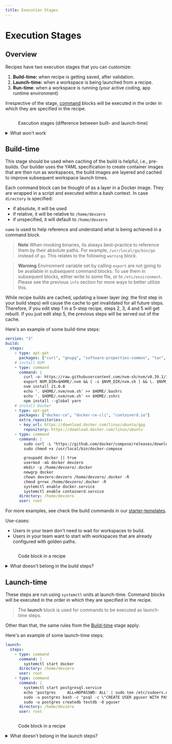 ```yaml
---
title: Execution Stages
---
```

# Execution Stages

## Overview

Recipes have two execution stages that you can customize:

1. **Build-time:** when recipe is getting saved, after validation.
2. **Launch-time:** when a workspace is being launched from a recipe.
3. **Run-time**: when a workspace is running (your active coding, app runtime environment)

Irrespective of the stage, [command](syntax.md#command) blocks will be executed in the order in which they are specified in the recipe.

<figure><img src="../.gitbook/assets/exec-stages.png" alt=""><figcaption><p>Execution stages (difference between built- and launch-time)</p></figcaption></figure>

<details>

<summary>What won't work</summary>

Anything that requires user-input to proceed. Build- and launch-time steps are executed by processes in a completely headless mode. As such, if your setup command requires user-input or needs to be attached to a TTY, it will unfortunately not work. You will see it get stuck in the logs, and the best you will be able to do is cancel that build.

**Common cases where this is true:**

* Adding `-y` for apt-get operations: `sudo apt-get install -y curl`
* Prepending apt-get operations with `DEBIAN_FRONTEND=noninteractive`: `DEBIAN_FRONTEND=noninteractive sudo apt-get install -y tzdata`

</details>

## Build-time

This stage should be used when caching of the build is helpful, i.e., pre-builds. Our builder uses the YAML specification to create container images that are then run as workspaces, the build images are layered and cached to improve subsequent workspace launch times.

Each command block can be thought of as a layer in a Docker image. They are wrapped in a script and executed within a bash context. In case `directory` is specified:

* if absolute, it will be used
* if relative, it will be relative to `/home/devzero`
* if unspecified, it will default to `/home/devzero`

`name` is used to help reference and understand what is being achieved in a command block.

> **Note** When invoking binaries, its always best-practice to reference them by their absolute paths. For example, `/usr/local/go/bin/go` instead of `go`. This relates to the following `warning` block.

> **Warning** Environment variable set by calling `export` are not going to be available in subsequent command blocks. To use them in subsequent blocks, either write to some file, or to `/etc/environment`. Please see the previous `info` section for more ways to better utilize this.

While recipe builds are cached, updating a lower layer (eg: the first step in your build steps) will cause the cache to get invalidated for all future steps. Therefore, if you edit step 1 in a 5-step recipe, steps 2, 3, 4 and 5 will get rebuilt. If you just edit step 5, the previous steps will be served out of the cache.

Here's an example of some build-time steps:

```yaml
version: "3"
build:
  steps:
    - type: apt-get
      packages: ["curl", "gnupg", "software-properties-common", "tar", "unzip", "zip"]
    # install NVM
    - type: command
      command: |
        curl -o- https://raw.githubusercontent.com/nvm-sh/nvm/v0.39.1/install.sh | bash
        export NVM_DIR=$HOME/.nvm && [ -s $NVM_DIR/nvm.sh ] && \. $NVM_DIR/nvm.sh
        nvm install 21.0.0
        echo '. $HOME/.nvm/nvm.sh' >> $HOME/.bashrc
        echo '. $HOME/.nvm/nvm.sh' >> $HOME/.zshrc
        npm install --global yarn
    # install Docker
    - type: apt-get
      packages: ["docker-ce", "docker-ce-cli", "containerd.io"]
      extra_repositories:
      - key_url: https://download.docker.com/linux/ubuntu/gpg
        repository: https://download.docker.com/linux/ubuntu
    - type: command
      command: |
        sudo curl -L "https://github.com/docker/compose/releases/download/1.29.2/docker-compose-$(uname -s)-$(uname -m)" -o /usr/local/bin/docker-compose
        sudo chmod +x /usr/local/bin/docker-compose

        groupadd docker || true
        usermod -aG docker devzero
        mkdir -p /home/devzero/.docker
        newgrp docker
        chown devzero:devzero /home/devzero/.docker -R
        chmod g+rwx /home/devzero/.docker -R
        systemctl enable docker.service
        systemctl enable containerd.service
      directory: /home/devzero
      user: root
```

For more examples, see check the build commands in our [starter-templates](../references/starter-templates/ "mention").

Use-cases:

* Users in your team don't need to wait for workspaces to build.
* Users in your team want to start with workspaces that are already configured with golden paths.

<figure><img src="../.gitbook/assets/buildtime-in-recipe.png" alt=""><figcaption><p>Code block in a recipe</p></figcaption></figure>

<details>

<summary>What doesn't belong in the build steps?</summary>

Do not use build steps for executing any sort of daemonized process (eg: `sudo systemctl start ...`)

While calling operations to kick-off indexing in IDEs is technically feasible in the build-time stage, it's best left to the launch-time stage.

</details>

## Launch-time

These steps are run using `systemctl` units at launch-time. Command blocks will be executed in the order in which they are specified in the recipe.

> The **launch** block is used for commands to be executed as launch-time steps.

Other than that, the same rules from the [Build-time](exec-stages.md#build-time) stage apply.

Here's an example of some launch-time steps:

```yaml
launch:
  steps:
    - type: command
      command: |
        systemctl start docker
      directory: /home/devzero
      user: root
    - type: command
      command: |
        systemctl start postgresql.service
        echo 'postgres     ALL=NOPASSWD: ALL' | sudo tee /etc/sudoers.d/100-postgres
        sudo -u postgres bash -c "psql -c \"CREATE USER pguser WITH PASSWORD 'test1234';\""
        sudo -u postgres createdb testdb -O pguser
      directory: /home/devzero
      user: root
```

<figure><img src="../.gitbook/assets/runtime-in-recipe.png" alt=""><figcaption><p>Code block in a recipe</p></figcaption></figure>

<details>

<summary>What doesn't belong in the launch steps?</summary>

Cacheable steps that make filesystem updates are better placed in the build-time stage

Binaries, files, and interfaces that you expect the user to access as soon as they get into their workspace.

</details>
